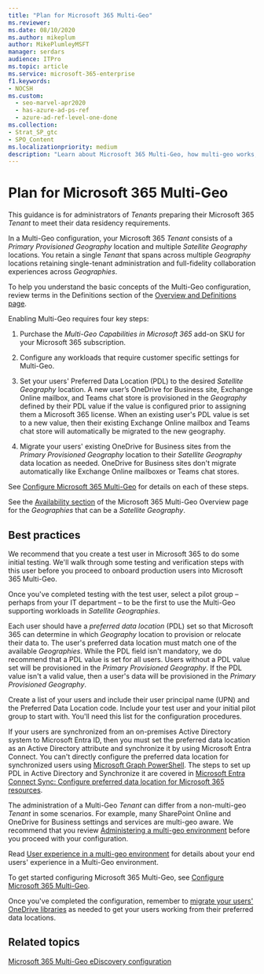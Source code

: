 ```yaml
---
title: "Plan for Microsoft 365 Multi-Geo"
ms.reviewer:
ms.date: 08/10/2020
ms.author: mikeplum
author: MikePlumleyMSFT
manager: serdars
audience: ITPro
ms.topic: article
ms.service: microsoft-365-enterprise
f1.keywords:
- NOCSH
ms.custom:
  - seo-marvel-apr2020
  - has-azure-ad-ps-ref
  - azure-ad-ref-level-one-done
ms.collection: 
- Strat_SP_gtc
- SPO_Content
ms.localizationpriority: medium
description: "Learn about Microsoft 365 Multi-Geo, how multi-geo works, and what geo-locations are available for data storage."
---
```


# Plan for Microsoft 365 Multi-Geo

This guidance is for administrators of _Tenants_ preparing their Microsoft 365 _Tenant_ to meet their data residency requirements.

In a Multi-Geo configuration, your Microsoft 365 _Tenant_ consists of a _Primary Provisioned Geography_ location and multiple _Satellite Geography_ locations. You retain a single _Tenant_ that spans across multiple _Geography_ locations retaining single-tenant administration and full-fidelity collaboration experiences across _Geographies_. 

To help you understand the basic concepts of the Multi-Geo configuration, review terms in the Definitions section of the [Overview and Definitions page](m365-dr-overview.md).

Enabling Multi-Geo requires four key steps:

1. Purchase the _Multi-Geo Capabilities in Microsoft 365_ add-on SKU for your Microsoft 365 subscription.

2. Configure any workloads that require customer specific settings for Multi-Geo.

3. Set your users' Preferred Data Location (PDL) to the desired _Satellite Geography_ location. A new user’s OneDrive for Business site, Exchange Online mailbox, and Teams chat store is provisioned in the _Geography_ defined by their PDL value if the value is configured prior to assigning them a Microsoft 365 license. When an existing user's PDL value is set to a new value, then their existing Exchange Online mailbox and Teams chat store will automatically be migrated to the new geography.

4. Migrate your users' existing OneDrive for Business sites from the _Primary Provisioned Geography_ location to their _Satellite Geography_ data location as needed. OneDrive for Business sites don't migrate automatically like Exchange Online mailboxes or Teams chat stores.

See [Configure Microsoft 365 Multi-Geo](multi-geo-tenant-configuration.md) for details on each of these steps.

See the [Availability section](microsoft-365-multi-geo.md#microsoft-365-multi-geo-availability) of the Microsoft 365 Multi-Geo Overview page for the _Geographies_ that can be a _Satellite Geography_. 

## Best practices

We recommend that you create a test user in Microsoft 365 to do some initial testing. We'll walk through some testing and verification steps with this user before you proceed to onboard production users into Microsoft 365 Multi-Geo.

Once you've completed testing with the test user, select a pilot group – perhaps from your IT department – to be the first to use the Multi-Geo supporting workloads in _Satellite Geographies_.

Each user should have a _preferred data location_ (PDL) set so that Microsoft 365 can determine in which _Geography_ location to provision or relocate their data to. The user's preferred data location must match one of the available _Geographies_. While the PDL field isn't mandatory, we do recommend that a PDL value is set for all users. Users without a PDL value set will be provisioned in the _Primary Provisioned Geography_. If the PDL value isn't a valid value, then a user's data will be provisioned in the _Primary Provisioned Geography_.

Create a list of your users and include their user principal name (UPN) and the Preferred Data Location code. Include your test user and your initial pilot group to start with. You'll need this list for the configuration procedures.

If your users are synchronized from an on-premises Active Directory system to Microsoft Entra ID, then you must set the preferred data location as an Active Directory attribute and synchronize it by using Microsoft Entra Connect. You can't directly configure the preferred data location for synchronized users using [Microsoft Graph PowerShell](/powershell/microsoftgraph/overview?view=graph-powershell-1.0&branch=main). The steps to set up PDL in Active Directory and Synchronize it are covered in [Microsoft Entra Connect Sync: Configure preferred data location for Microsoft 365 resources](/azure/active-directory/connect/active-directory-aadconnectsync-feature-preferreddatalocation).

The administration of a Multi-Geo _Tenant_ can differ from a non-multi-geo _Tenant_ in some scenarios. For example, many SharePoint Online and OneDrive for Business settings and services are multi-geo aware. We recommend that you review [Administering a multi-geo environment](administering-a-multi-geo-environment.md) before you proceed with your configuration.

Read [User experience in a multi-geo environment](multi-geo-user-experience.md) for details about your end users' experience in a Multi-Geo environment.

To get started configuring Microsoft 365 Multi-Geo, see [Configure Microsoft 365 Multi-Geo](multi-geo-tenant-configuration.md).

Once you've completed the configuration, remember to [migrate your users' OneDrive libraries](move-onedrive-between-geo-locations.md) as needed to get your users working from their preferred data locations.

## Related topics

[Microsoft 365 Multi-Geo eDiscovery configuration](./multi-geo-ediscovery-configuration.md)
